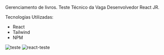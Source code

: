 Gerenciamento de livros. Teste Técnico da Vaga Desenvolvedor React JR.

Tecnologias Utilizadas:

 - React
 - Tailwind
 - NPM
 
![teste](https://github.com/Gustavosouza2/react-teste/assets/92954102/17a9d95c-0442-433e-a988-357e10a144bb)
![react-teste](https://github.com/Gustavosouza2/react-teste/assets/92954102/e48a9120-2618-44af-ab1c-f306d49d52d8)
